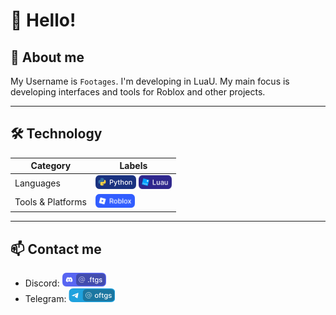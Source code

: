 # 👋 Hello!

## 👤 About me

My Username is `Footages`. I'm developing in LuaU. 
My main focus is developing interfaces and tools for Roblox and other projects.

---

## 🛠️ Technology

| Category | Labels |
|---|---|
| Languages | <img height="22px" src="./images/python.png"/> <img height="22px" src="./images/luau.png"/> |
| Tools & Platforms | <img height="22px" src="./images/roblox.png"/> | 

---

## 📫 Contact me
- Discord: <img height="22px" src="./images/discord.png"/>
- Telegram: <img height="22px" src="./images/telegram.png"/>
